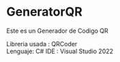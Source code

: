 # GeneratorQR

Este es un Generador de Codigo QR 

Libreria usada : QRCoder  
Lenguaje: C#
IDE : Visual Studio 2022 
